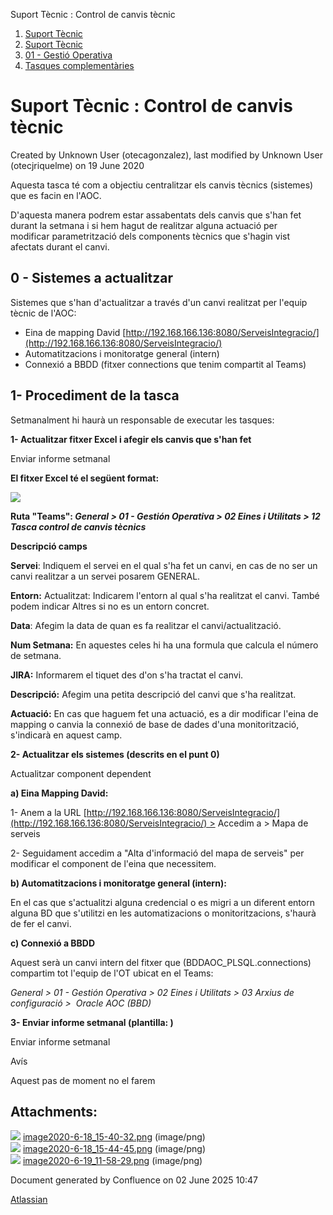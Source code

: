 Suport Tècnic : Control de canvis tècnic  

1.  [Suport Tècnic](index.md)
2.  [Suport Tècnic](13893782.md)
3.  [01 - Gestió Operativa](26313391.md)
4.  [Tasques complementàries](26313409.md)

Suport Tècnic : Control de canvis tècnic
========================================

Created by Unknown User (otecagonzalez), last modified by Unknown User (otecjriquelme) on 19 June 2020

Aquesta tasca té com a objectiu centralitzar els canvis tècnics (sistemes) que es facin en l'AOC.

D'aquesta manera podrem estar assabentats dels canvis que s'han fet durant la setmana i si hem hagut de realitzar alguna actuació per modificar parametrització dels components tècnics que s'hagin vist afectats durant el canvi.

0 - Sistemes a actualitzar
--------------------------

Sistemes que s'han d'actualitzar a través d'un canvi realitzat per l'equip tècnic de l'AOC: 

*   Eina de mapping David [http://192.168.166.136:8080/ServeisIntegracio/](http://192.168.166.136:8080/ServeisIntegracio/)
*   Automatitzacions i monitoratge general (intern) 
*   Connexió a BBDD (fitxer connections que tenim compartit al Teams)

  

1- Procediment de la tasca
--------------------------

Setmanalment hi haurà un responsable de executar les tasques: 

**1- Actualitzar fitxer Excel i afegir els canvis que s'han fet**

Enviar informe setmanal

**El fitxer Excel té el següent format:** 

![](attachments/41517702/41517738.png)

**Ruta "Teams": _General > 01 - Gestión Operativa > 02 Eines i Utilitats > 12 Tasca control de canvis tècnics_**

  

**Descripció camps**

**Servei**: Indiquem el servei en el qual s'ha fet un canvi, en cas de no ser un canvi realitzar a un servei posarem GENERAL.

**Entorn:** Actualitzat: Indicarem l'entorn al qual s'ha realitzat el canvi. També podem indicar Altres si no es un entorn concret. 

**Data**: Afegim la data de quan es fa realitzar el canvi/actualització.

**Num Setmana:** En aquestes celes hi ha una formula que calcula el número de setmana. 

**JIRA:** Informarem el tiquet des d'on s'ha tractat el canvi.

**Descripció:** Afegim una petita descripció del canvi que s'ha realitzat.

**Actuació:** En cas que haguem fet una actuació, es a dir modificar l'eina de mapping o canvia la connexió de base de dades d'una monitorització, s'indicarà en aquest camp. 

  

**2- Actualitzar els sistemes (descrits en el punt 0)**

Actualitzar component dependent

**a) Eina Mapping David:** 

1- Anem a la URL [http://192.168.166.136:8080/ServeisIntegracio/](http://192.168.166.136:8080/ServeisIntegracio/) > Accedim a > Mapa de serveis

2- Seguidament accedim a "Alta d'informació del mapa de serveis" per modificar el component de l'eina que necessitem.

  

**b) Automatitzacions i monitoratge general (intern):**

En el cas que s'actualitzi alguna credencial o es migri a un diferent entorn alguna BD que s'utilitzi en les automatizacions o monitoritzacions, s'haurà de fer el canvi. 

  

**c) Connexió a BBDD**

Aquest serà un canvi intern del fitxer que (BDDAOC\_PLSQL.connections) compartim tot l'equip de l'OT ubicat en el Teams: 

_General > 01 - Gestión Operativa > 02 Eines i Utilitats > 03 Arxius de configuració >  Oracle AOC (BBD)_

  

**3- Enviar informe setmanal (plantilla: )**

Enviar informe setmanal

Avís

Aquest pas de moment no el farem

Attachments:
------------

![](images/icons/bullet_blue.gif) [image2020-6-18\_15-40-32.png](attachments/41517702/41517703.png) (image/png)  
![](images/icons/bullet_blue.gif) [image2020-6-18\_15-44-45.png](attachments/41517702/41517704.png) (image/png)  
![](images/icons/bullet_blue.gif) [image2020-6-19\_11-58-29.png](attachments/41517702/41517738.png) (image/png)  

Document generated by Confluence on 02 June 2025 10:47

[Atlassian](http://www.atlassian.com/)